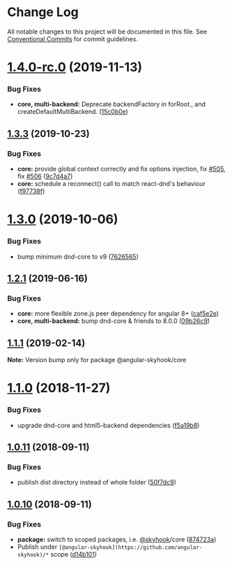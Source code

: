 # Change Log

All notable changes to this project will be documented in this file.
See [Conventional Commits](https://conventionalcommits.org) for commit guidelines.

# [1.4.0-rc.0](https://github.com/cormacrelf/angular-skyhook/compare/v1.3.3...v1.4.0-rc.0) (2019-11-13)


### Bug Fixes

* **core, multi-backend:** Deprecate backendFactory in forRoot., and createDefaultMultiBackend. ([15c0b0e](https://github.com/cormacrelf/angular-skyhook/commit/15c0b0e))





## [1.3.3](https://github.com/cormacrelf/angular-skyhook/compare/v1.3.2...v1.3.3) (2019-10-23)


### Bug Fixes

* **core:** provide global context correctly and fix options injection, fix [#505](https://github.com/cormacrelf/angular-skyhook/issues/505), fix [#506](https://github.com/cormacrelf/angular-skyhook/issues/506) ([9c7d4a7](https://github.com/cormacrelf/angular-skyhook/commit/9c7d4a7))
* **core:** schedule a reconnect() call to match react-dnd's behaviour ([f97738f](https://github.com/cormacrelf/angular-skyhook/commit/f97738f))





# [1.3.0](https://github.com/cormacrelf/angular-skyhook/compare/v1.2.1...v1.3.0) (2019-10-06)


### Bug Fixes

* bump minimum dnd-core to v9 ([7626565](https://github.com/cormacrelf/angular-skyhook/commit/7626565))





## [1.2.1](https://github.com/cormacrelf/angular-skyhook/compare/v1.2.0...v1.2.1) (2019-06-16)


### Bug Fixes

* **core:** more flexible zone.js peer dependency for angular 8+ ([caf5e2e](https://github.com/cormacrelf/angular-skyhook/commit/caf5e2e))
* **core, multi-backend:** bump dnd-core & friends to 8.0.0 ([09b26c9](https://github.com/cormacrelf/angular-skyhook/commit/09b26c9))





## [1.1.1](https://github.com/cormacrelf/angular-skyhook/compare/v1.1.0...v1.1.1) (2019-02-14)

**Note:** Version bump only for package @angular-skyhook/core





# [1.1.0](https://github.com/cormacrelf/angular-skyhook/compare/v1.1.0-beta.1...v1.1.0) (2018-11-27)


### Bug Fixes

* upgrade dnd-core and html5-backend dependencies ([f5a19b8](https://github.com/cormacrelf/angular-skyhook/commit/f5a19b8))





<a name="1.0.11"></a>
## [1.0.11](https://github.com/cormacrelf/angular-skyhook/compare/v1.0.10...v1.0.11) (2018-09-11)


### Bug Fixes

* publish dist directory instead of whole folder ([50f7dc9](https://github.com/cormacrelf/angular-skyhook/commit/50f7dc9))





<a name="1.0.10"></a>
## [1.0.10](https://github.com/cormacrelf/angular-skyhook/compare/v1.0.9...v1.0.10) (2018-09-11)


### Bug Fixes

* **package:** switch to scoped packages, i.e. [@skyhook](https://github.com/skyhook)/core ([874723a](https://github.com/cormacrelf/angular-skyhook/commit/874723a))
* Publish under `[@angular-skyhook](https://github.com/angular-skyhook)/*` scope ([d14b101](https://github.com/cormacrelf/angular-skyhook/commit/d14b101))
